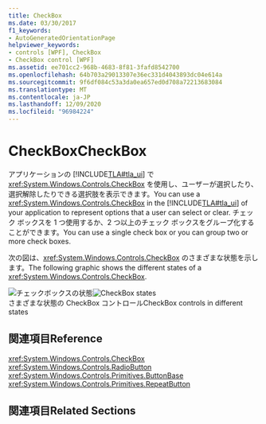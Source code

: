 ```yaml
---
title: CheckBox
ms.date: 03/30/2017
f1_keywords:
- AutoGeneratedOrientationPage
helpviewer_keywords:
- controls [WPF], CheckBox
- CheckBox control [WPF]
ms.assetid: ee701cc2-968b-4683-8f81-3fafd8542700
ms.openlocfilehash: 64b703a29013307e36ec331d4043893dc04e614a
ms.sourcegitcommit: 9f6df084c53a3da0ea657ed0d708a72213683084
ms.translationtype: MT
ms.contentlocale: ja-JP
ms.lasthandoff: 12/09/2020
ms.locfileid: "96984224"
---
```

# <a name="checkbox"></a><span data-ttu-id="c6c88-102">CheckBox</span><span class="sxs-lookup"><span data-stu-id="c6c88-102">CheckBox</span></span>
<span data-ttu-id="c6c88-103">アプリケーションの [!INCLUDE[TLA#tla_ui](../../../includes/tlasharptla-ui-md.md)] で <xref:System.Windows.Controls.CheckBox> を使用し、ユーザーが選択したり、選択解除したりできる選択肢を表示できます。</span><span class="sxs-lookup"><span data-stu-id="c6c88-103">You can use a <xref:System.Windows.Controls.CheckBox> in the [!INCLUDE[TLA#tla_ui](../../../includes/tlasharptla-ui-md.md)] of your application to represent options that a user can select or clear.</span></span> <span data-ttu-id="c6c88-104">チェック ボックスを 1 つ使用するか、2 つ以上のチェック ボックスをグループ化することができます。</span><span class="sxs-lookup"><span data-stu-id="c6c88-104">You can use a single check box or you can group two or more check boxes.</span></span>  
  
 <span data-ttu-id="c6c88-105">次の図は、<xref:System.Windows.Controls.CheckBox> のさまざまな状態を示します。</span><span class="sxs-lookup"><span data-stu-id="c6c88-105">The following graphic shows the different states of a <xref:System.Windows.Controls.CheckBox>.</span></span>  
  
 <span data-ttu-id="c6c88-106">![チェックボックスの状態](./media/ss-ctl-checkbox.png "SS_CTL_checkbox")</span><span class="sxs-lookup"><span data-stu-id="c6c88-106">![CheckBox states](./media/ss-ctl-checkbox.png "SS_CTL_checkbox")</span></span>  
<span data-ttu-id="c6c88-107">さまざまな状態の CheckBox コントロール</span><span class="sxs-lookup"><span data-stu-id="c6c88-107">CheckBox controls in different states</span></span>  
  
## <a name="reference"></a><span data-ttu-id="c6c88-108">関連項目</span><span class="sxs-lookup"><span data-stu-id="c6c88-108">Reference</span></span>  
 <xref:System.Windows.Controls.CheckBox>  
  <xref:System.Windows.Controls.RadioButton>  
  <xref:System.Windows.Controls.Primitives.ButtonBase>  
  <xref:System.Windows.Controls.Primitives.RepeatButton>  
  
## <a name="related-sections"></a><span data-ttu-id="c6c88-109">関連項目</span><span class="sxs-lookup"><span data-stu-id="c6c88-109">Related Sections</span></span>
